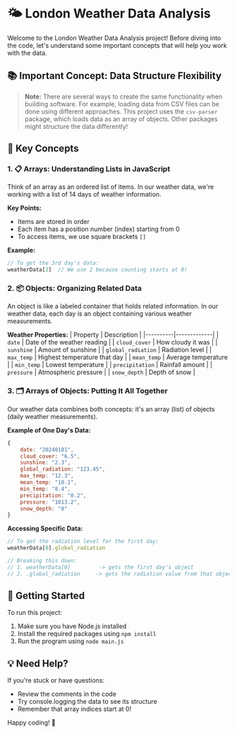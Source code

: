 # 🌤️ London Weather Data Analysis

Welcome to the London Weather Data Analysis project! Before diving into the code, let's understand some important concepts that will help you work with the data.

## 📚 Important Concept: Data Structure Flexibility

> **Note:** There are several ways to create the same functionality when building software. For example, loading data from CSV files can be done using different approaches. This project uses the `csv-parser` package, which loads data as an array of objects. Other packages might structure the data differently!

## 🔑 Key Concepts

### 1. 📋 Arrays: Understanding Lists in JavaScript

Think of an array as an ordered list of items. In our weather data, we're working with a list of 14 days of weather information.

**Key Points:**
* Items are stored in order
* Each item has a position number (index) starting from 0
* To access items, we use square brackets `[]`

**Example:**
```javascript
// To get the 3rd day's data:
weatherData[2]  // We use 2 because counting starts at 0!
```

### 2. 📦 Objects: Organizing Related Data

An object is like a labeled container that holds related information. In our weather data, each day is an object containing various weather measurements.

**Weather Properties:**
| Property | Description |
|----------|-------------|
| `date` | Date of the weather reading |
| `cloud_cover` | How cloudy it was |
| `sunshine` | Amount of sunshine |
| `global_radiation` | Radiation level |
| `max_temp` | Highest temperature that day |
| `mean_temp` | Average temperature |
| `min_temp` | Lowest temperature |
| `precipitation` | Rainfall amount |
| `pressure` | Atmospheric pressure |
| `snow_depth` | Depth of snow |

### 3. 🗂️ Arrays of Objects: Putting It All Together

Our weather data combines both concepts: it's an array (list) of objects (daily weather measurements).

**Example of One Day's Data:**
```javascript
{
    date: "20240101",
    cloud_cover: "6.5",
    sunshine: "2.3",
    global_radiation: "123.45",
    max_temp: "12.3",
    mean_temp: "10.1",
    min_temp: "8.4",
    precipitation: "0.2",
    pressure: "1013.2",
    snow_depth: "0"
}
```

**Accessing Specific Data:**
```javascript
// To get the radiation level for the first day:
weatherData[0].global_radiation

// Breaking this down:
// 1. weatherData[0]         -> gets the first day's object
// 2. .global_radiation     -> gets the radiation value from that object
```

## 🚀 Getting Started

To run this project:
1. Make sure you have Node.js installed
2. Install the required packages using `npm install`
3. Run the program using `node main.js`

## 💡 Need Help?

If you're stuck or have questions:
- Review the comments in the code
- Try console.logging the data to see its structure
- Remember that array indices start at 0!

Happy coding! 🎉